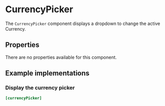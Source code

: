 # CurrencyPicker



The `CurrencyPicker` component displays a dropdown to change the active Currency.

 
## Properties

There are no properties available for this component.

## Example implementations

### Display the currency picker

```ini
[currencyPicker]
```